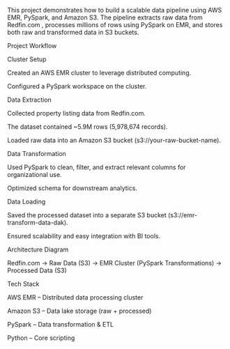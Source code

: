 This project demonstrates how to build a scalable data pipeline using AWS EMR, PySpark, and Amazon S3.
The pipeline extracts raw data from Redfin.com
, processes millions of rows using PySpark on EMR, and stores both raw and transformed data in S3 buckets.





Project Workflow

Cluster Setup

Created an AWS EMR cluster to leverage distributed computing.

Configured a PySpark workspace on the cluster.

Data Extraction

Collected property listing data from Redfin.com.

The dataset contained ~5.9M rows (5,978,674 records).

Loaded raw data into an Amazon S3 bucket (s3://your-raw-bucket-name).

Data Transformation

Used PySpark to clean, filter, and extract relevant columns for organizational use.

Optimized schema for downstream analytics.

Data Loading

Saved the processed dataset into a separate S3 bucket (s3://emr-transform-data-dak).

Ensured scalability and easy integration with BI tools.

Architecture Diagram

Redfin.com → Raw Data (S3) → EMR Cluster (PySpark Transformations) → Processed Data (S3)




Tech Stack

AWS EMR – Distributed data processing cluster

Amazon S3 – Data lake storage (raw + processed)

PySpark – Data transformation & ETL

Python – Core scripting
